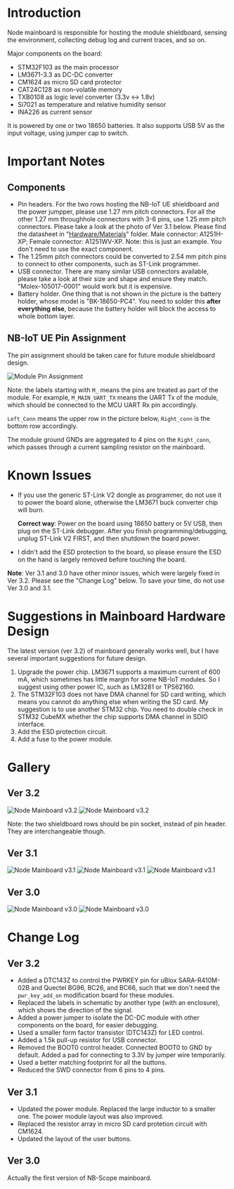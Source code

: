 # Introduction

Node mainboard is responsible for hosting the module shieldboard, sensing the environment, collecting debug log and current traces, and so on.

Major components on the board: 

- STM32F103 as the main processor
- LM3671-3.3 as DC-DC converter
- CM1624 as micro SD card protector
- CAT24C128 as non-volatile memory
- TXB0108 as logic level converter (3.3v <-> 1.8v)
- Si7021 as temperature and relative humidity sensor
- INA226 as current sensor

It is powered by one or two 18650 batteries. It also supports USB 5V as the input voltage, using jumper cap to switch.

# Important Notes

## Components

- Pin headers. For the two rows hosting the NB-IoT UE shieldboard and the power jumpper, please use 1.27 mm pitch connectors. For all the other 1.27 mm throughhole connectors with 3-6 pins, use 1.25 mm pitch connectors. Please take a look at the photo of Ver 3.1 below. Please find the datasheet in "[Hardware/Materials](../Materials/A1251.pdf)" folder. Male connector: A1251H-XP; Female connector: A1251WV-XP. Note: this is just an example. You don't need to use the exact component.
- The 1.25mm pitch connectors could be converted to 2.54 mm pitch pins to connect to other components, such as ST-Link programmer.
- USB connector. There are many similar USB connectors available, please take a look at their size and shape and ensure they match. "Molex-105017-0001" would work but it is expensive. 
- Battery holder. One thing that is not shown in the picture is the battery holder, whose model is "BK-18650-PC4". You need to solder this **after everything else**, because the battery holder will block the access to whole bottom layer.

## NB-IoT UE Pin Assignment

The pin assignment should be taken care for future module shieldboard design.

![Module Pin Assignment](../../../assets/module_board_pin_assignment.png)

Note: the labels starting with `M_` means the pins are treated as part of the module. For example, `M_MAIN_UART_TX` means the UART Tx of the module, which should be connected to the MCU UART Rx pin accordingly.

`Left_Conn` means the upper row in the picture below, `Right_conn` is the bottom row accordingly.

The module ground GNDs are aggregated to 4 pins on the `Right_conn`, which passes through a current sampling resistor on the mainboard.

# Known Issues

- If you use the generic ST-Link V2 dongle as programmer, do not use it to power the board alone, otherwise the LM3671 buck converter chip will burn. 

  **Correct way**: Power on the board using 18650 battery or 5V USB, then plug on the ST-Link debugger. After you finish programming/debugging, unplug ST-Link V2 FIRST, and then shutdown the board power.

- I didn't add the ESD protection to the board, so please ensure the ESD on the hand is largely removed before touching the board.

**Note**: Ver 3.1 and 3.0 have other minor issues, which were largely fixed in Ver 3.2. Please see the "Change Log" below. To save your time, do not use Ver 3.0 and 3.1.

# Suggestions in Mainboard Hardware Design

The latest version (ver 3.2) of mainboard generally works well, but I have several important suggestions for future design. 

1. Upgrade the power chip. LM3671 supports a maximum current of 600 mA, which sometimes has little margin for some NB-IoT modules. So I suggest using other power IC, such as LM3281 or TPS62160.
2. The STM32F103 does not have DMA channel for SD card writing, which means you cannot do anything else when writing the SD card. My suggestion is to use another STM32 chip. You need to double check in STM32 CubeMX whether the chip supports DMA channel in SDIO interface.
3. Add the ESD protection circuit.
4. Add a fuse to the power module.

# Gallery

## Ver 3.2

![Node Mainboard v3.2](../../../assets/node_base_v3.2.png)
![Node Mainboard v3.2](../../../assets/node_base_v3.2_B.png)

Note: the two shieldboard rows should be pin socket, instead of pin header. They are interchangeable though.

## Ver 3.1

![Node Mainboard v3.1](../../../assets/node_base_v3.1_actual.jpg)
![Node Mainboard v3.1](../../../assets/node_base_v3.1.png)
![Node Mainboard v3.1](../../../assets/node_base_v3.1_B.png)

## Ver 3.0

![Node Mainboard v3.0](../../../assets/node_base_v3.0.png)
![Node Mainboard v3.0](../../../assets/node_base_v3.0_B.png)

# Change Log

## Ver 3.2

- Added a DTC143Z to control the PWRKEY pin for uBlox SARA-R410M-02B and Quectel BG96, BC26, and BC66, such that we don't need the `pwr_key_add_on` modification board for these modules.
- Replaced the labels in schematic by another type (with an enclosure), which shows the direction of the signal.
- Added a power jumper to isolate the DC-DC module with other components on the board, for easier debugging.
- Used a smaller form factor transistor (DTC143Z) for LED control.
- Added a 1.5k pull-up resistor for USB connector.
- Removed the BOOT0 control header. Connected BOOT0 to GND by default. Added a pad for connecting to 3.3V by jumper wire temporarily. 
- Used a better matching footprint for all the buttons.
- Reduced the SWD connector from 6 pins to 4 pins.

## Ver 3.1

- Updated the power module. Replaced the large inductor to a smaller one. The power module layout was also improved.
- Replaced the resistor array in micro SD card protetion circuit with CM1624.
- Updated the layout of the user buttons.

## Ver 3.0

Actually the first version of NB-Scope mainboard. 
